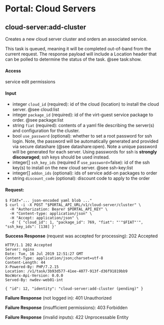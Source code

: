 # Portal: Cloud Servers

## cloud-server:add-cluster
Creates a new cloud server cluster and orders an associated service.

This task is queued, meaning it will be completed out-of-band from the current request. The response payload will include a Location header that can be polled to determine the status of the task. @see task:show.

#### Access
service edit permissions

#### Input
- integer `cloud_id` (required): id of the cloud (location) to install the cloud server. @see cloud:list
- integer `package_id` (required): id of the virt-guest service package to order. @see package:list
- string `fiat` (required): contents of a yaml file describing the server(s) and configuration for the cluster.
- bool `use_password` (optional): whether to set a root password for ssh login. Note, the password will be automatically generated and provided via secure datashare (@see datashare:open). Note a unique password will be generated for each server. Using passwords for ssh is **strongly discouraged**; ssh keys should be used instead.
- integer[] `ssh_key_ids` (required if `use_password`=false): id of the ssh key(s) to install on the new cloud server. @see ssh-key:list
- integer[] `addon_ids` (optional): ids of service add-on packages to order
- string `discount_code` (optional): discount code to apply to the order

#### Request:
```
$ FIAT="... json-encoded yaml blob ..."
$ curl -i -X POST "$PORTAL_API_URL/v1/cloud-server/cluster" \
  -H "Authorization: Bearer $PORTAL_API_KEY" \
  -H "Content-type: application/json" \
  -H "Accept: application/json" \
  -d '{ "cloud_id": 1, "package_id": 769, "fiat": "'"$FIAT"'", "ssh_key_ids": [138] }'
```

**Success Response** (request was accepted for processing): 202 Accepted
```
HTTP/1.1 202 Accepted
Server: nginx
Date: Tue, 16 Jul 2019 12:51:27 GMT
Content-Type: application/json;charset=utf-8
Content-Length: 44
X-Powered-By: PHP/7.2.15
Location: /v1/task/3b93d577-41ee-4077-913f-d36f91819bb9
NocWorx-Api-Version: 0.0.0
Served-By: nwdev-web01-int

{ "id": 12, "identity": "cloud-server:add-cluster (pending)" }
```

**Failure Response** (not logged in): 401 Unauthorized

**Failure Response** (insufficient permissions): 403 Forbidden

**Failure Response** (invalid inputs): 422 Unprocessable Entity
